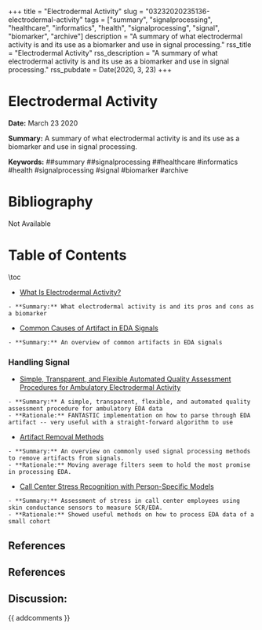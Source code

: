 +++
title = "Electrodermal Activity"
slug = "03232020235136-electrodermal-activity"
tags = ["summary", "signalprocessing", "healthcare", "informatics", "health", "signalprocessing", "signal", "biomarker", "archive"]
description = "A summary of what electrodermal activity is and its use as a biomarker and use in signal processing."
rss_title = "Electrodermal Activity"
rss_description = "A summary of what electrodermal activity is and its use as a biomarker and use in signal processing."
rss_pubdate = Date(2020, 3, 23)
+++



Electrodermal Activity
=========

**Date:** March 23 2020

**Summary:** A summary of what electrodermal activity is and its use as a biomarker and use in signal processing.

**Keywords:** ##summary ##signalprocessing ##healthcare #informatics #health #signalprocessing #signal #biomarker  #archive

Bibliography
==========

Not Available

Table of Contents
=========

\toc

  * [What Is Electrodermal Activity?](/03242020003215-eda-explained.md)

```
- **Summary:** What electrodermal activity is and its pros and cons as a biomarker
```

  * [Common Causes of Artifact in EDA Signals](/03272020061037-eda-artifacts.md)

```
- **Summary:** An overview of common artifacts in EDA signals
```

### Handling Signal

  * [Simple, Transparent, and Flexible Automated Quality Assessment Procedures for Ambulatory Electrodermal Activity](/04092020195141-transparent-eda-data.md)

```
- **Summary:** A simple, transparent, flexible, and automated quality assessment procedure for ambulatory EDA data
- **Rationale:** FANTASTIC implementation on how to parse through EDA artifact -- very useful with a straight-forward algorithm to use
```

  * [Artifact Removal Methods](/03272020062857-artifact-removal.md)

```
- **Summary:** An overview on commonly used signal processing methods to remove artifacts from signals.
- **Rationale:** Moving average filters seem to hold the most promise in processing EDA.
```

  * [Call Center Stress Recognition with Person-Specific Models](/03272020083421-call-center.md)

```
- **Summary:** Assessment of stress in call center employees using skin conductance sensors to measure SCR/EDA.
- **Rationale:** Showed useful methods on how to process EDA data of a small cohort
```

## References

## References
## Discussion: 

{{ addcomments }}
